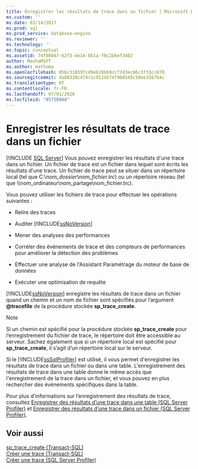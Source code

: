 ```yaml
---
title: Enregistrer les résultats de trace dans un fichier | Microsoft Docs
ms.custom: ''
ms.date: 03/14/2017
ms.prod: sql
ms.prod_service: database-engine
ms.reviewer: ''
ms.technology: ''
ms.topic: conceptual
ms.assetid: 74f80667-62f3-4e14-bb1a-f0c2b6ef3402
author: MashaMSFT
ms.author: mathoma
ms.openlocfilehash: 056c31859fcd9eb70bb0ccf7d3ec86c3ffdcc070
ms.sourcegitcommit: da88320c474c1c9124574f90d549c50ee3387b4c
ms.translationtype: HT
ms.contentlocale: fr-FR
ms.lasthandoff: 07/01/2020
ms.locfileid: "85750948"
---
```

# <a name="save-trace-results-to-a-file"></a>Enregistrer les résultats de trace dans un fichier
 [!INCLUDE [SQL Server](../../includes/applies-to-version/sqlserver.md)]
  Vous pouvez enregistrer les résultats d'une trace dans un fichier. Un fichier de trace est un fichier dans lequel sont écrits les résultats d'une trace. Un fichier de trace peut se situer dans un répertoire local (tel que C:\\*nom_dossier*\\*nom_fichier.trc*) ou un répertoire réseau (tel que \\\nom_ordinateur\nom_partage\nom_fichier.trc).  
  
 Vous pouvez utiliser les fichiers de trace pour effectuer les opérations suivantes :  
  
-   Relire des traces  
  
-   Auditer [!INCLUDE[ssNoVersion](../../includes/ssnoversion-md.md)]  
  
-   Mener des analyses des performances  
  
-   Corréler des événements de trace et des compteurs de performances pour améliorer la détection des problèmes  
  
-   Effectuer une analyse de l'Assistant Paramétrage du moteur de base de données  
  
-   Exécuter une optimisation de requête  
  
 [!INCLUDE[ssNoVersion](../../includes/ssnoversion-md.md)] enregistre les résultats de trace dans un fichier quand un chemin et un nom de fichier sont spécifiés pour l’argument **\@tracefile** de la procédure stockée **sp_trace_create**.  
  
> [!NOTE]  
>  Si un chemin est spécifié pour la procédure stockée **sp_trace_create** pour l’enregistrement du fichier de trace, le répertoire doit être accessible au serveur. Sachez également que si un répertoire local est spécifié pour **sp_trace_create**, il s’agit d’un répertoire local sur le serveur.  
  
 Si le [!INCLUDE[ssSqlProfiler](../../includes/sssqlprofiler-md.md)] est utilisé, il vous permet d'enregistrer les résultats de trace dans un fichier ou dans une table. L'enregistrement des résultats de trace dans une table donne le même accès que l'enregistrement de la trace dans un fichier, et vous pouvez en plus rechercher des événements spécifiques dans la table.  
  
 Pour plus d’informations sur l’enregistrement des résultats de trace, consultez [Enregistrer des résultats d’une trace dans une table &#40;SQL Server Profiler&#41;](../../tools/sql-server-profiler/save-trace-results-to-a-table-sql-server-profiler.md) et [Enregistrer des résultats d’une trace dans un fichier &#40;SQL Server Profiler&#41;](../../tools/sql-server-profiler/save-trace-results-to-a-file-sql-server-profiler.md).  
  
## <a name="see-also"></a>Voir aussi  
 [sp_trace_create &#40;Transact-SQL&#41;](../../relational-databases/system-stored-procedures/sp-trace-create-transact-sql.md)   
 [Créer une trace &#40;Transact-SQL&#41;](../../relational-databases/sql-trace/create-a-trace-transact-sql.md)   
 [Créer une trace &#40;SQL Server Profiler&#41;](../../tools/sql-server-profiler/create-a-trace-sql-server-profiler.md)  
  
  
